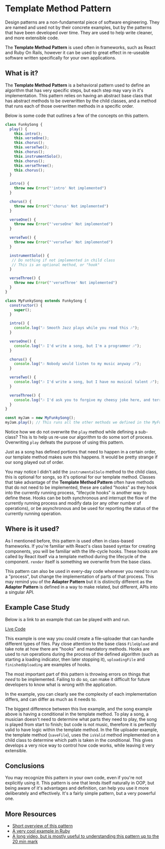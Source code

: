 # Template Method Pattern

Design patterns are a non-fundamental piece of software engineering. They are named and used not by their concrete examples, but by the patterns that have been developed over time. They are used to help write cleaner, and more extensible code. 

The **Template Method Pattern** is used often in frameworks, such as React and Ruby On Rails, however it can be used to great effect in re-useable software written specifically for your own applications.

## What is it?

The **Template Method Pattern** is a behavioral pattern used to define an algorithm that has very specific steps, but each step may vary in it's implementation. This pattern relies on having an abstract base class that has abstract methods to be overwritten by the child classes, and a method that runs each of those overwritten methods in a specific order.

Below is some code that outlines a few of the concepts on this pattern.

~~~javascript
class FunkySong {
  play() {
    this.intro();
    this.verseOne();
    this.chorus();
    this.verseTwo(); 
    this.chorus();
    this.instrumentSolo(); 
    this.chorus();
    this.verseThree();
    this.chorus();
  }

  intro() {
    throw new Error("'intro' Not implemented")
  }

  chorus() {
    throw new Error("'chorus' Not implemented")
  }

  verseOne() {
    throw new Error("'verseOne' Not implemented")
  }

  verseTwo() {
    throw new Error("'verseTwo' Not implemented")
  }

  instrumentSolo() {
   // Do nothing if not implemented in child class
   // This is an optional method, or "hook"
  }

  verseThree() {
    throw new Error("'verseThree' Not implemented")
  }
}

class MyFunkySong extends FunkySong {
  constructor() {
    super();
  }

  intro() {
    console.log("🎶 Smooth Jazz plays while you read this 🎶");
  }

  verseOne() {
    console.log("🎶 I'd write a song, but I'm a programmer 🎶");
  }

  chorus() {
    console.log("🎶 Nobody would listen to my music anyway 🎶");
  }

  verseTwo() {
    console.log("🎶 I'd write a song, but I have no musical talent 🎶");
  }

  verseThree() {
    console.log("🎶 I'd ask you to forgive my cheesy joke here, and terrible prose, but... 🎶");
  }
}

const myJam = new MyFunkySong();
myJam.play(); // This runs all the other methods we defined in the MyFunkySong class
~~~

Notice how we do not overwrite the `play` method while defining a sub-class? This is to help us re-use our algorithm to do some sort of process. Overwriting `play` defeats the purpose of using this pattern.

Just as a song has defined portions that need to happen in a certain order, our template method makes sure this happens. It would be pretty strange if our song played out of order. 

You may notice I didn't add the `instrumentalSolo` method to the child class, this is optional for songs, so it's optional for our template method. Classes that take advantage of the **Template Method Pattern** often have methods that do not need to be implemented, these are called "hooks" as they hook into the currently running process, "lifecycle hooks" is another way to define these. Hooks can be both synchronous and interrupt the flow of the currently running process and modify data (or any other number of operations), or be asynchronous and be used for reporting the status of the currently running operation.


## Where is it used?

As I mentioned before, this pattern is used often in class-based frameworks. If you're familiar with React's class based syntax for creating components, you will be familiar with the life-cycle hooks. These hooks are called by React itself via a template method during the lifecycle of the component. `render` itself is something we overwrite from the base class. 

This pattern can also be used in every-day code whenever you need to run a "process", but change the implementation of parts of that process. This may remind you of the **Adapter Pattern** but it is distinctly different as the **Adapter Pattern** is defined in a way to make related, but different, APIs into a singular API. 

## Example Case Study

Below is a link to an example that can be played with and run.

[Live Code](https://repl.it/@I3uckwheat/Template-method-pattern#index.js)

This example is one way you could create a file-uploader that can handle different types of files. Pay close attention to the base class `FileUpload` and take note at how there are "hooks" and mandatory methods. Hooks are used to run operations during the process of the defined algorithm (such as starting a loading indicator, then later stopping it), `uploadingFile` and `finishedUploading` are examples of hooks. 

The most important part of this pattern is throwing errors on things that *need* to be implemented. Failing to do so, can make it difficult for future developers to know what is wrong with the application. 

In the example, you can clearly see the complexity of each implementation differs, and can differ as much as it needs to. 

The biggest difference between this live example, and the song example above is having a conditional in the template method. To play a song, a musician doesn't need to determine what parts they need to play, the song is played from start to finish; but code is not music, therefore it is perfectly valid to have logic within the template method. In the file uploader example, the template method (`saveFile`), uses the `isValid` method implemented on a child class to determine which path is taken in the conditional. This gives develops a very nice way to control how code works, while leaving it very extensible. 

## Conclusions

You may recognize this pattern in your own code, even if you're not explicitly using it. This pattern is one that lends itself naturally in OOP, but being aware of it's advantages and definition, can help you use it more deliberately and effectively. It's a fairly simple pattern, but a very powerful one.

## More Resources

* [Short overview of this pattern](https://sourcemaking.com/design_patterns/template_method)
* [A very cool example in Ruby](https://repl.it/@rlmoser/TemplatePattern-Coffee#main.rb)
* [A long video, but is mostly useful to understanding this pattern up to the 20 min mark](https://www.youtube.com/watch?v=7ocpwK9uesw)
